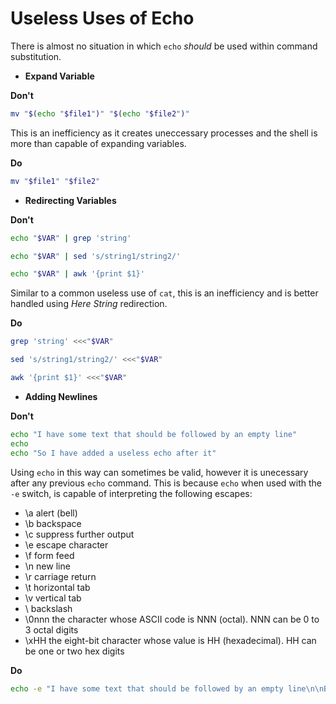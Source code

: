 # Useless Uses of Echo

There is almost no situation in which `echo` _should_ be used within command substitution.

* **Expand Variable**

**Don't**
``` bash
mv "$(echo "$file1")" "$(echo "$file2")"
```

This is an inefficiency as it creates uneccessary processes and the shell is more than capable of expanding variables.

**Do**
``` bash
mv "$file1" "$file2"
```

* **Redirecting Variables**

**Don't**
``` bash
echo "$VAR" | grep 'string'

echo "$VAR" | sed 's/string1/string2/'

echo "$VAR" | awk '{print $1}'
```

Similar to a common useless use of `cat`, this is an inefficiency and is better handled using _Here String_ redirection.

**Do**
``` bash
grep 'string' <<<"$VAR"

sed 's/string1/string2/' <<<"$VAR"

awk '{print $1}' <<<"$VAR"
```

* **Adding Newlines**

**Don't**
``` bash
echo "I have some text that should be followed by an empty line"
echo
echo "So I have added a useless echo after it"
```

Using `echo` in this way can sometimes be valid, however it is unecessary after any previous `echo` command.  This is
because `echo` when used with the `-e` switch, is capable of interpreting the following escapes:
  - \a	alert (bell)
  - \b	backspace
  - \c	suppress further output
  - \e	escape character
  - \f	form feed
  - \n	new line
  - \r	carriage return
  - \t	horizontal tab
  - \v	vertical tab
  - \\	backslash
  - \0nnn	the character whose ASCII code is NNN (octal).  NNN can be 0 to 3 octal digits
  - \xHH	the eight-bit character whose value is HH (hexadecimal).  HH can be one or two hex digits

**Do**
``` bash
echo -e "I have some text that should be followed by an empty line\n\nBut I no longer need the useless echo"
```
